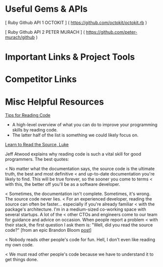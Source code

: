 # Useful Gems & APIs

[ Ruby Github API 1 OCTOKIT ] ( https://github.com/octokit/octokit.rb )

[ Ruby Github API 2 PETER MURACH ] ( https://github.com/peter-murach/github )




# Important Links & Project Tools



# Competitor Links 




# Misc Helpful Resources 

[Tips for Reading Code](http://c2.com/cgi/wiki?TipsForReadingCode)

- A high-level overview of what you can do to improve your programming skills by reading code.
- The latter half of the list is something we could likely focus on.

[Learn to Read the Source, Luke](http://www.codinghorror.com/blog/2012/04/learn-to-read-the-source-luke.html)

Jeff Atwood explains why reading code is such a vital skill for good programmers. The best quotes:

< No matter what the documentation says, the source code is the ultimate truth, the best and most definitive 
< and up-to-date documentation you're likely to find. This will be true forever, so the sooner you come to terms
< with this, the better off you'll be as a software developer.

< Sometimes, the documentation isn't complete. Sometimes, it's wrong. The source code never lies.
< For an experienced developer, reading the source can often be faster… especially if you're already familiar
< with the package's architecture. I'm in a medium-sized co-working space with several startups. A lot of the
< other CTOs and engineers come to our team for guidance and advice on occasion. When people report a problem
< with their stack, the first question I ask them is: "Well, did you read the source code?" 
[from an epic Brandon Bloom [post](http://news.ycombinator.com/item?id=3769446)]

< Nobody reads other people's code for fun. Hell, I don't even like reading my own code.

< We must read other people's code because we have to understand it to get things done.
